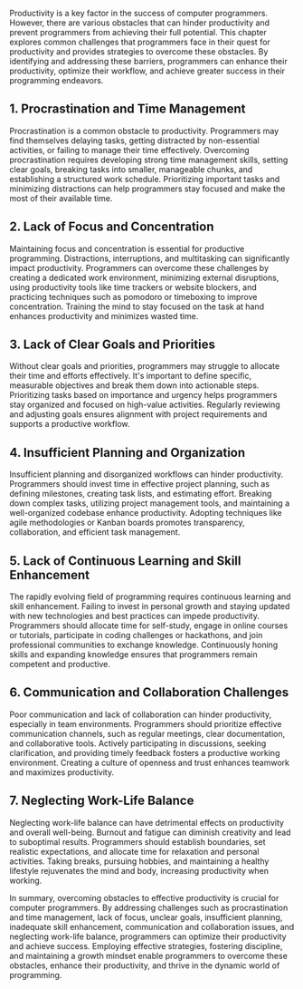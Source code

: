 
Productivity is a key factor in the success of computer programmers. However, there are various obstacles that can hinder productivity and prevent programmers from achieving their full potential. This chapter explores common challenges that programmers face in their quest for productivity and provides strategies to overcome these obstacles. By identifying and addressing these barriers, programmers can enhance their productivity, optimize their workflow, and achieve greater success in their programming endeavors.

1\. **Procrastination and Time Management**
------------------------------------------

Procrastination is a common obstacle to productivity. Programmers may find themselves delaying tasks, getting distracted by non-essential activities, or failing to manage their time effectively. Overcoming procrastination requires developing strong time management skills, setting clear goals, breaking tasks into smaller, manageable chunks, and establishing a structured work schedule. Prioritizing important tasks and minimizing distractions can help programmers stay focused and make the most of their available time.

2\. **Lack of Focus and Concentration**
--------------------------------------

Maintaining focus and concentration is essential for productive programming. Distractions, interruptions, and multitasking can significantly impact productivity. Programmers can overcome these challenges by creating a dedicated work environment, minimizing external disruptions, using productivity tools like time trackers or website blockers, and practicing techniques such as pomodoro or timeboxing to improve concentration. Training the mind to stay focused on the task at hand enhances productivity and minimizes wasted time.

3\. **Lack of Clear Goals and Priorities**
-----------------------------------------

Without clear goals and priorities, programmers may struggle to allocate their time and efforts effectively. It's important to define specific, measurable objectives and break them down into actionable steps. Prioritizing tasks based on importance and urgency helps programmers stay organized and focused on high-value activities. Regularly reviewing and adjusting goals ensures alignment with project requirements and supports a productive workflow.

4\. **Insufficient Planning and Organization**
---------------------------------------------

Insufficient planning and disorganized workflows can hinder productivity. Programmers should invest time in effective project planning, such as defining milestones, creating task lists, and estimating effort. Breaking down complex tasks, utilizing project management tools, and maintaining a well-organized codebase enhance productivity. Adopting techniques like agile methodologies or Kanban boards promotes transparency, collaboration, and efficient task management.

5\. **Lack of Continuous Learning and Skill Enhancement**
--------------------------------------------------------

The rapidly evolving field of programming requires continuous learning and skill enhancement. Failing to invest in personal growth and staying updated with new technologies and best practices can impede productivity. Programmers should allocate time for self-study, engage in online courses or tutorials, participate in coding challenges or hackathons, and join professional communities to exchange knowledge. Continuously honing skills and expanding knowledge ensures that programmers remain competent and productive.

6\. **Communication and Collaboration Challenges**
-------------------------------------------------

Poor communication and lack of collaboration can hinder productivity, especially in team environments. Programmers should prioritize effective communication channels, such as regular meetings, clear documentation, and collaborative tools. Actively participating in discussions, seeking clarification, and providing timely feedback fosters a productive working environment. Creating a culture of openness and trust enhances teamwork and maximizes productivity.

7\. **Neglecting Work-Life Balance**
-----------------------------------

Neglecting work-life balance can have detrimental effects on productivity and overall well-being. Burnout and fatigue can diminish creativity and lead to suboptimal results. Programmers should establish boundaries, set realistic expectations, and allocate time for relaxation and personal activities. Taking breaks, pursuing hobbies, and maintaining a healthy lifestyle rejuvenates the mind and body, increasing productivity when working.

In summary, overcoming obstacles to effective productivity is crucial for computer programmers. By addressing challenges such as procrastination and time management, lack of focus, unclear goals, insufficient planning, inadequate skill enhancement, communication and collaboration issues, and neglecting work-life balance, programmers can optimize their productivity and achieve success. Employing effective strategies, fostering discipline, and maintaining a growth mindset enable programmers to overcome these obstacles, enhance their productivity, and thrive in the dynamic world of programming.
